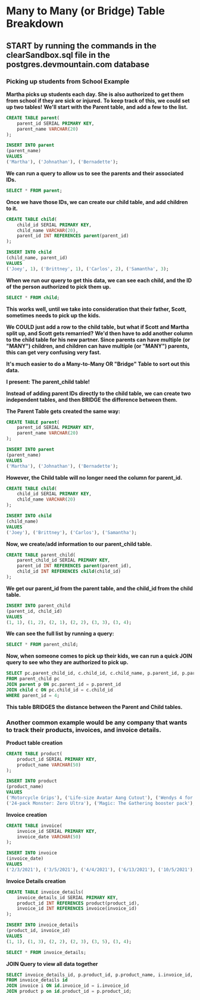 # Many to Many (or Bridge) Table Breakdown

## START by running the commands in the clearSandbox.sql file in the postgres.devmountain.com database

### Picking up students from School Example

**Martha picks up students each day. She is also authorized to get them from school if they are sick or injured.**
**To keep track of this, we could set up two tables!**
**We'll start with the Parent table, and add a few to the list.**

```sql
CREATE TABLE parent(
	parent_id SERIAL PRIMARY KEY,
	parent_name VARCHAR(20)
);

INSERT INTO parent
(parent_name)
VALUES
('Martha'), ('Johnathan'), ('Bernadette');
```

**We can run a query to allow us to see the parents and their associated IDs.**

```sql
SELECT * FROM parent;
```

**Once we have those IDs, we can create our child table, and add children to it.**

```sql
CREATE TABLE child(
	child_id SERIAL PRIMARY KEY,
	child_name VARCHAR(20), 
	parent_id INT REFERENCES parent(parent_id)
);

INSERT INTO child
(child_name, parent_id)
VALUES
('Joey', 1), ('Brittney', 1), ('Carlos', 2), ('Samantha', 3);
```

**When we run our query to get this data, we can see each child, and the ID of the person authorized to pick them up.**

```sql
SELECT * FROM child;
```

**This works well, until we take into consideration that their father, Scott, sometimes needs to pick up the kids.** 

**We COULD just add a row to the child table, but what if Scott and Martha split up, and Scott gets remarried?** 
**We'd then have to add another column to the child table for his new partner. Since parents can have multiple** 
**(or "MANY") children, and children can have multiple (or "MANY") parents, this can get very confusing very fast.**

**It's much easier to do a Many-to-Many OR "Bridge" Table to sort out this data.**

**I present: The parent_child table!**

**Instead of adding parent IDs directly to the child table, we can create two independent tables, and then BRIDGE** 
**the difference between them.** 


**The Parent Table gets created the same way:**

```sql
CREATE TABLE parent(
	parent_id SERIAL PRIMARY KEY,
	parent_name VARCHAR(20)
);

INSERT INTO parent
(parent_name)
VALUES
('Martha'), ('Johnathan'), ('Bernadette');
```

**However, the Child table will no longer need the column for parent_id.**

```sql
CREATE TABLE child(
	child_id SERIAL PRIMARY KEY,
	child_name VARCHAR(20)
);

INSERT INTO child
(child_name)
VALUES
('Joey'), ('Brittney'), ('Carlos'), ('Samantha');
```

**Now, we create/add information to our parent_child table.**

```sql
CREATE TABLE parent_child(
    parent_child_id SERIAL PRIMARY KEY,
    parent_id INT REFERENCES parent(parent_id),
    child_id INT REFERENCES child(child_id)
);
```

**We get our parent_id from the parent table, and the child_id from the child table.**

```sql
INSERT INTO parent_child
(parent_id, child_id)
VALUES
(1, 1), (1, 2), (2, 1), (2, 2), (3, 3), (3, 4);
```

**We can see the full list by running a query:**

```sql
SELECT * FROM parent_child;
```

**Now, when someone comes to pick up their kids, we can run a quick JOIN query to see who they are authorized to pick up.**

```sql
SELECT pc.parent_child_id, c.child_id, c.child_name, p.parent_id, p.parent_name
FROM parent_child pc
JOIN parent p ON pc.parent_id = p.parent_id
JOIN child c ON pc.child_id = c.child_id
WHERE parent_id = 4;
```

**This table BRIDGES the distance between the Parent and Child tables.**



### Another common example would be any company that wants to track their products, invoices, and invoice details.

**Product table creation**

```sql
CREATE TABLE product(
    product_id SERIAL PRIMARY KEY,
    product_name VARCHAR(50)
);

INSERT INTO product
(product_name)
VALUES
('Motorcycle Grips'), ('Life-size Avatar Aang Cutout'), ('Wendys 4 for 4 Voucher'), ('Mechanical Keyboard'), 
('24-pack Monster: Zero Ultra'), ('Magic: The Gathering booster pack');
```

**Invoice creation**

```sql
CREATE TABLE invoice(
    invoice_id SERIAL PRIMARY KEY,
    invoice_date VARCHAR(50)
);

INSERT INTO invoice
(invoice_date)
VALUES
('2/3/2021'), ('3/5/2021'), ('4/4/2021'), ('6/13/2021'), ('10/5/2021');
```


**Invoice Details creation**

```sql
CREATE TABLE invoice_details(
    invoice_details_id SERIAL PRIMARY KEY,
    product_id INT REFERENCES product(product_id),
    invoice_id INT REFERENCES invoice(invoice_id)
);

INSERT INTO invoice_details
(product_id, invoice_id)
VALUES
(1, 1), (1, 3), (2, 2), (2, 3), (3, 5), (3, 4);

SELECT * FROM invoice_details;
```

**JOIN Query to view all data together**

```sql
SELECT invoice_details_id, p.product_id, p.product_name, i.invoice_id, i.invoice_date
FROM invoice_details id
JOIN invoice i ON id.invoice_id = i.invoice_id
JOIN product p on id.product_id = p.product_id;
```